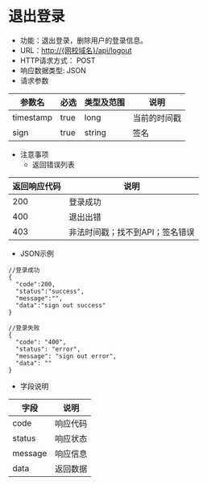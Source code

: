 # 退出登录

* 功能：退出登录，删除用户的登录信息。
* URL：[http://{网校域名}/api/logout](http://{网校域名}/api/login)
* HTTP请求方式： POST
* 响应数据类型: JSON
* 请求参数

| 参数名 | 必选 | 类型及范围 | 说明 |
| --- | --- | --- | --- |
| timestamp | true | long | 当前的时间戳 |
| sign | true | string | 签名 |


* 注意事项
  * 返回错误列表

| 返回响应代码 | 说明 |
| --- | --- |
| 200 | 登录成功 |
| 400 |	退出出错 |
| 403 | 非法时间戳；找不到API；签名错误 |

* JSON示例

```
//登录成功
{
  "code":200,
  "status":"success",
  "message":"",
  "data":"sign out success"
}
```

```
//登录失败
{
  "code": "400",
  "status": "error",
  "message": "sign out error",
  "data": ""
}
```

* 字段说明

| 字段 | 说明 |
| --- | --- |
| code | 响应代码 |
| status | 响应状态 |
| message | 响应信息 |
| data | 返回数据 |
